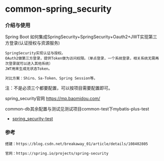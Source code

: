 # common-spring_security

### 介绍与使用

Spring Boot 如何集成SpringSecurity+SpringSecurity+Oauth2+JWT实现第三方登录(认证授权与资源服务)

    SpringSecurity实现认证与授权。
    OAuth2做第三方登录，提供Token做为访问权限。（单点登录，一个系统登录，相关系统无需再次登录就可以进入其他系统）
    JWT用来生成无状态Token。

    对比方案：Shiro、Sa-Token、Spring Session等。

注：不是必须三个都要配置，可以按项目需要配置即可。

spring_security官网 https://mp.baomidou.com/

common-db其余配置与测试见测试项目common-test下mybatis-plus-test

* [spring_security-test](https://github.com/zlk-github/common-test/blob/master/common-spring_security-test/README.md#spring_security-test)


### 参考

    搭建：https://blog.csdn.net/breakaway_01/article/details/108402805

    官网：https://spring.io/projects/spring-security
